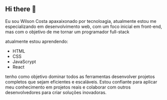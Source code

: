 ## Hi there 👋

Eu sou Wilson Costa apaxaixonado por tecnoloagia, atualmente estou me especializando em desenvolvimento web, com um foco inicial em front-end, mas com o objetivo de me tornar um programador full-stack

atualmente estou aprendendo:

- HTML
- CSS
- JavaScrypt
- React

tenho como objetivo dominar todos as ferramentas  desenvolver projetos completos que sejam eficientes e escaláveis. Estou  confiante para 
aplicar meu conhecimento em projetos reais e colaborar com outros desenvolvedores para criar soluções inovadoras. 





  



